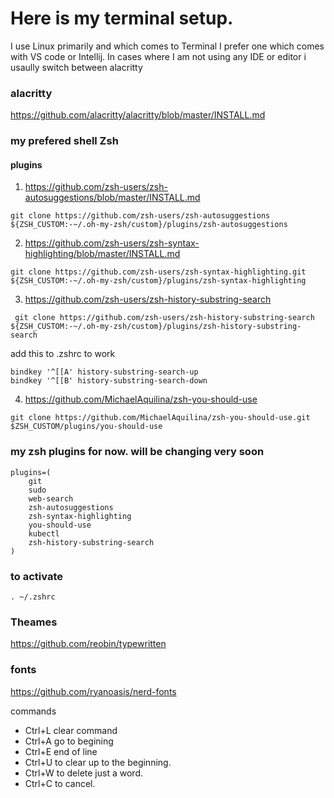 # Here is my terminal setup.  
I use Linux primarily and which comes to Terminal I prefer one which comes with VS code or Intellij. In cases where I am not using any IDE or editor 
i usaully switch between alacritty 

### alacritty
<https://github.com/alacritty/alacritty/blob/master/INSTALL.md>


### my prefered shell Zsh 

#### plugins 

1. <https://github.com/zsh-users/zsh-autosuggestions/blob/master/INSTALL.md>
```
git clone https://github.com/zsh-users/zsh-autosuggestions ${ZSH_CUSTOM:-~/.oh-my-zsh/custom}/plugins/zsh-autosuggestions
```

2. <https://github.com/zsh-users/zsh-syntax-highlighting/blob/master/INSTALL.md>
```
git clone https://github.com/zsh-users/zsh-syntax-highlighting.git ${ZSH_CUSTOM:-~/.oh-my-zsh/custom}/plugins/zsh-syntax-highlighting
```

3. <https://github.com/zsh-users/zsh-history-substring-search>
```
 git clone https://github.com/zsh-users/zsh-history-substring-search ${ZSH_CUSTOM:-~/.oh-my-zsh/custom}/plugins/zsh-history-substring-search
```
add this to .zshrc to work
```
bindkey '^[[A' history-substring-search-up
bindkey '^[[B' history-substring-search-down
```

4. <https://github.com/MichaelAquilina/zsh-you-should-use>
```
git clone https://github.com/MichaelAquilina/zsh-you-should-use.git $ZSH_CUSTOM/plugins/you-should-use
```


### my zsh plugins for now. will be changing very soon

```
plugins=(
    git
    sudo
    web-search
    zsh-autosuggestions
    zsh-syntax-highlighting
    you-should-use
    kubectl
    zsh-history-substring-search
)
```

### to activate 

```
. ~/.zshrc
```

### Theames

https://github.com/reobin/typewritten

### fonts

https://github.com/ryanoasis/nerd-fonts

commands

- Ctrl+L clear command 
- Ctrl+A go to begining
- Ctrl+E end of line
- Ctrl+U to clear up to the beginning.
- Ctrl+W to delete just a word.
- Ctrl+C to cancel.
